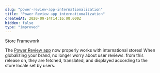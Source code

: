 ```yaml
---
slug: "power-review-app-internationalization"
title: "Power Review app internationalization"
createdAt: 2020-09-14T14:16:00.000Z
hidden: false
type: "improved"
---
```


<div class="badge" id="store-framework">Store Framework</div>

The [Power Review app](https://vtex.io/docs/components/pixel/vtex.powerreviews/) now properly works with international stores! When globalizing your brand, no longer worry about user reviews: from this release on, they are fetched, translated, and displayed according to the store locale set by users.